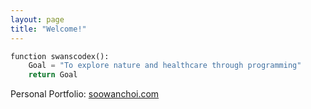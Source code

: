 ```yaml
---
layout: page
title: "Welcome!"
---
```


```python
function swanscodex(): 
    Goal = "To explore nature and healthcare through programming"
    return Goal
```

Personal Portfolio: [soowanchoi.com](https://www.soowanchoi.com)
